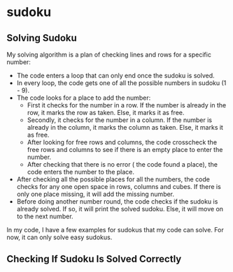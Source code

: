 # sudoku

## Solving Sudoku

My solving algorithm is a plan of checking lines and rows for a specific number:
* The code enters a loop that can only end once the sudoku is solved.
* In every loop, the code gets one of all the possible numbers in sudoku (1 - 9).
* The code looks for a place to add the number:
  - First it checks for the number in a row. If the number is already in the row, it marks the row as taken. Else, it marks it as free.
  - Secondly, it checks for the number in a column. If the number is already in the column, it marks the column as taken. Else, it marks it as free.
  - After looking for free rows and columns, the code crosscheck the free rows and columns to see if there is an empty place to enter the number.
  - After checking that there is no error ( the code found a place), the code enters the number to the place.
* After checking all the possible places for all the numbers, the code checks for any one open space in rows, columns and cubes. If there is only one place missing, it will add the missing number.
* Before doing another number round, the code checks if the sudoku is already solved. If so, it will print the solved sudoku. Else, it will move on to the next number.

In my code, I have a few examples for sudokus that my code can solve. For now, it can only solve easy sudokus.

## Checking If Sudoku Is Solved Correctly



